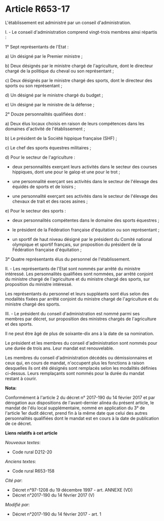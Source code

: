 # Article R653-17

L'établissement est administré par un conseil d'administration. 

I. - Le conseil d'administration comprend vingt-trois membres ainsi répartis : 

1° Sept représentants de l'Etat : 

a) Un désigné par le Premier ministre ; 

b) Deux désignés par le ministre chargé de l'agriculture, dont le directeur chargé de la politique du cheval ou son
représentant ; 

c) Deux désignés par le ministre chargé des sports, dont le directeur des sports ou son représentant ; 

d) Un désigné par le ministre chargé du budget ; 

e) Un désigné par le ministre de la défense ; 

2° Douze personnalités qualifiées dont : 

a) Deux élus locaux choisis en raison de leurs compétences dans les domaines d'activité de l'établissement ; 

b) Le président de la Société hippique française (SHF) ; 

c) Le chef des sports équestres militaires ; 

d) Pour le secteur de l'agriculture : 

- deux personnalités exerçant leurs activités dans le secteur des courses hippiques, dont une pour le galop et une pour le
trot ; 

- une personnalité exerçant ses activités dans le secteur de l'élevage des équidés de sports et de loisirs ; 

- une personnalité exerçant ses activités dans le secteur de l'élevage des chevaux de trait et des races asines ; 

e) Pour le secteur des sports : 

- deux personnalités compétentes dans le domaine des sports équestres ; 

- le président de la Fédération française d'équitation ou son représentant ; 

- un sportif de haut niveau désigné par le président du Comité national olympique et sportif français, sur proposition du
président de la Fédération française d'équitation ; 

3° Quatre représentants élus du personnel de l'établissement. 

II. - Les représentants de l'Etat sont nommés par arrêté du ministre intéressé. Les personnalités qualifiées sont nommées,
par arrêté conjoint du ministre chargé de l'agriculture et du ministre chargé des sports, sur proposition du ministre
intéressé. 

Les représentants du personnel et leurs suppléants sont élus selon des modalités fixées par arrêté conjoint du ministre
chargé de l'agriculture et du ministre chargé des sports. 

III. - Le président du conseil d'administration est nommé parmi ses membres par décret, sur proposition des ministres chargés
de l'agriculture et des sports. 

Il ne peut être âgé de plus de soixante-dix ans à la date de sa nomination. 

Le président et les membres du conseil d'administration sont nommés pour une durée de trois ans. Leur mandat est
renouvelable. 

Les membres du conseil d'administration décédés ou démissionnaires et ceux qui, en cours de mandat, n'occupent plus les
fonctions à raison desquelles ils ont été désignés sont remplacés selon les modalités définies ci-dessus. Leurs remplaçants
sont nommés pour la durée du mandat restant à courir.

**Nota:**

Conformément à l'article 2 du décret n° 2017-190 du 14 février 2017 et par dérogation aux  dispositions de l'avant-dernier
alinéa du présent article, le mandat de l'élu local supplémentaire, nommé en application du 3° de l'article 1er dudit décret,
prend fin à la même date que celui des autres  personnalités qualifiées dont le mandat est en cours à la date de  publication
de ce décret.

**Liens relatifs à cet article**

_Nouveaux textes_:

  - Code rural D212-20

_Anciens textes_:

  - Code rural R653-158

_Cité par_:

  - Décret n°97-1208 du 19 décembre 1997 - art. ANNEXE (VD)
  - Décret n°2017-190 du 14 février 2017 (V)

_Modifié par_:

  - Décret n°2017-190 du 14 février 2017 - art. 1
